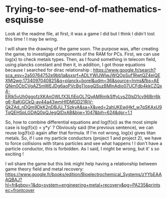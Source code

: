# Trying-to-see-end-of-mathematics-esquisse
Look at the readme file, at first, it was a game I did but I think I didn't lost this time ! I may be wring.


I will share the drawing of the game soon.
The purpose was, after creating the game, to investigate components of the RAM for PCs. First, we can use log(x) to
check metals types. Then, as I found something in telecom field, using plancks constant and then it, in addition, I got those
equations because I searched for dirac relationship :
https://www.google.fr/search?sca_esv=2a50764752e9bb1a&sxsrf=ADLYWIJWIwJWQOpSuf1RwtQZ4ejQEXMQwg:1734097040825&q=planck+borel&udm=36&source=lnms&fbs=AEQNm0CbCVgAZ5mWEJDg6aoPVcBgTlosgQSuzBMlnAdio07UCFdb4kkCZQx4-ERIk5vUh0ggofzXKAnOWLfX3LfiEpOL7QyAMRmlkSffyLvsZ0lsD1cv96Brr6kg6-RaKiGCkQ-ay44a43wmHfDMGD21RiV-QkZAd_nDQm9DkK2nDBJU_TSzkyA&sa=X&ved=2ahUKEwjHkf_w7qSKAxU9TqQEHSpLGDAQ0pQJegQIDxAB&biw=1047&bih=624&dpr=1.1

So, how to combine differential equations and log(f(x)) as the most simple case is log(f(x)) = y*y' ?
Obviously said (the previous sentence), we can reuse log(f(x)) again after that formula. If I'm not
wrong, log(x) gives titan metals. So, if I use my particle conductors (project 1 and project 2), 
we have to force collisions with titans particles and see what happens ! I don't have a particle conductor, this is forbidden.
As I said, I might be wrong, but it' s so exciting !

I wil share the game but this link might help having a relationship between game theory field and metal recovery:
https://www.google.fr/books/edition/Bioelectrochemical_Systems/zYYbEAAAQBAJ?hl=fr&gbpv=1&dq=system+engineering+metal+recovery&pg=PA235&printsec=frontcover

